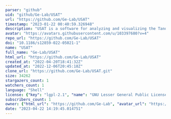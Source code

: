 ```yaml
---
parser: "github"
uid: "github/Ge-Lab/USAT"
url: "https://github.com/Ge-Lab/USAT"
timestamp: "2023-01-22 00:40:59.326948"
description: "USAT is a software for analyzing and visualizing the Tandem Repeat (TR) alleles"
avatar: "https://avatars.githubusercontent.com/u/103397680?v=4"
repo_url: "https://github.com/Ge-Lab/USAT"
doi: "10.1186/s12859-022-05021-1"
name: "USAT"
full_name: "Ge-Lab/USAT"
html_url: "https://github.com/Ge-Lab/USAT"
created_at: "2022-04-20T18:41:32Z"
updated_at: "2022-12-06T20:45:18Z"
clone_url: "https://github.com/Ge-Lab/USAT.git"
size: 34262
stargazers_count: 1
watchers_count: 1
language: "Shell"
license: {"key": "lgpl-2.1", "name": "GNU Lesser General Public License v2.1", "spdx_id": "LGPL-2.1", "url": "https://api.github.com/licenses/lgpl-2.1", "node_id": "MDc6TGljZW5zZTEx"}
subscribers_count: 1
owner: {"html_url": "https://github.com/Ge-Lab", "avatar_url": "https://avatars.githubusercontent.com/u/103397680?v=4", "login": "Ge-Lab", "type": "User"}
date: "2023-04-22 14:19:45.014751"
---
```

